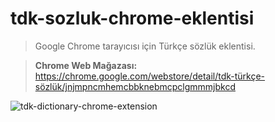 # tdk-sozluk-chrome-eklentisi

> Google Chrome tarayıcısı için Türkçe sözlük eklentisi.

> <strong>Chrome Web Mağazası:</strong> https://chrome.google.com/webstore/detail/tdk-türkçe-sözlük/jnjmpncmhemcbbknebmcpclgmmmjbkcd

![tdk-dictionary-chrome-extension](https://user-images.githubusercontent.com/2070277/63212328-739d4b00-c10b-11e9-84a4-98db8a9c598c.png)
